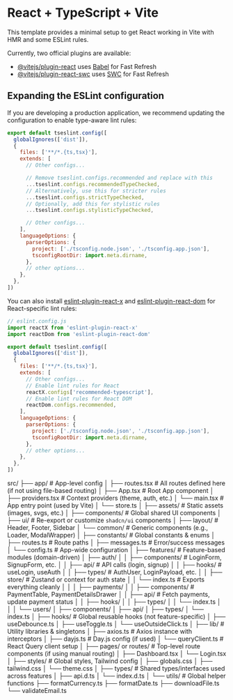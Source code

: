 # React + TypeScript + Vite

This template provides a minimal setup to get React working in Vite with HMR and some ESLint rules.

Currently, two official plugins are available:

- [@vitejs/plugin-react](https://github.com/vitejs/vite-plugin-react/blob/main/packages/plugin-react) uses [Babel](https://babeljs.io/) for Fast Refresh
- [@vitejs/plugin-react-swc](https://github.com/vitejs/vite-plugin-react/blob/main/packages/plugin-react-swc) uses [SWC](https://swc.rs/) for Fast Refresh

## Expanding the ESLint configuration

If you are developing a production application, we recommend updating the configuration to enable type-aware lint rules:

```js
export default tseslint.config([
  globalIgnores(['dist']),
  {
    files: ['**/*.{ts,tsx}'],
    extends: [
      // Other configs...

      // Remove tseslint.configs.recommended and replace with this
      ...tseslint.configs.recommendedTypeChecked,
      // Alternatively, use this for stricter rules
      ...tseslint.configs.strictTypeChecked,
      // Optionally, add this for stylistic rules
      ...tseslint.configs.stylisticTypeChecked,

      // Other configs...
    ],
    languageOptions: {
      parserOptions: {
        project: ['./tsconfig.node.json', './tsconfig.app.json'],
        tsconfigRootDir: import.meta.dirname,
      },
      // other options...
    },
  },
])
```

You can also install [eslint-plugin-react-x](https://github.com/Rel1cx/eslint-react/tree/main/packages/plugins/eslint-plugin-react-x) and [eslint-plugin-react-dom](https://github.com/Rel1cx/eslint-react/tree/main/packages/plugins/eslint-plugin-react-dom) for React-specific lint rules:

```js
// eslint.config.js
import reactX from 'eslint-plugin-react-x'
import reactDom from 'eslint-plugin-react-dom'

export default tseslint.config([
  globalIgnores(['dist']),
  {
    files: ['**/*.{ts,tsx}'],
    extends: [
      // Other configs...
      // Enable lint rules for React
      reactX.configs['recommended-typescript'],
      // Enable lint rules for React DOM
      reactDom.configs.recommended,
    ],
    languageOptions: {
      parserOptions: {
        project: ['./tsconfig.node.json', './tsconfig.app.json'],
        tsconfigRootDir: import.meta.dirname,
      },
      // other options...
    },
  },
])
```
src/
├── app/                       # App-level config
│   ├── routes.tsx            # All routes defined here (if not using file-based routing)
│   ├── App.tsx               # Root App component
│   ├── providers.tsx         # Context providers (theme, auth, etc.)
│   └── main.tsx              # App entry point (used by Vite)
│   └── store.ts
│
├── assets/                   # Static assets (images, svgs, etc.)
│
├── components/               # Global shared UI components
│   ├── ui/                   # Re-export or customize `shadcn/ui` components
│   ├── layout/               # Header, Footer, Sidebar
│   └── common/               # Generic components (e.g., Loader, ModalWrapper)
│
├── constants/                # Global constants & enums
│   ├── routes.ts             # Route paths
│   ├── messages.ts           # Error/success messages
│   └── config.ts             # App-wide configuration
│
├── features/                 # Feature-based modules (domain-driven)
│   ├── auth/
│   │   ├── components/       # LoginForm, SignupForm, etc.
│   │   ├── api/              # API calls (login, signup)
│   │   ├── hooks/            # useLogin, useAuth
│   │   ├── types/            # AuthUser, LoginPayload, etc.
│   │   ├── store/            # Zustand or context for auth state
│   │   └── index.ts          # Exports everything cleanly
│   │
│   ├── payments/
│   │   ├── components/       # PaymentTable, PaymentDetailsDrawer
│   │   ├── api/              # Fetch payments, update payment status
│   │   ├── hooks/
│   │   ├── types/
│   │   └── index.ts
│   │
│   └── users/
│       ├── components/
│       ├── api/
│       ├── types/
│       └── index.ts
│
├── hooks/                    # Global reusable hooks (not feature-specific)
│   ├── useDebounce.ts
│   ├── useToggle.ts
│   └── useOutsideClick.ts
│
├── lib/                      # Utility libraries & singletons
│   ├── axios.ts              # Axios instance with interceptors
│   ├── dayjs.ts              # Day.js config (if used)
│   └── queryClient.ts        # React Query client setup
│
├── pages/ or routes/         # Top-level route components (if using manual routing)
│   ├── Dashboard.tsx
│   └── Login.tsx
│
├── styles/                   # Global styles, Tailwind config
│   ├── globals.css
│   ├── tailwind.css
│   └── theme.css
│
├── types/                    # Shared types/interfaces used across features
│   ├── api.d.ts
│   └── index.d.ts
│
└── utils/                    # Global helper functions
    ├── formatCurrency.ts
    ├── formatDate.ts
    ├── downloadFile.ts
    └── validateEmail.ts
